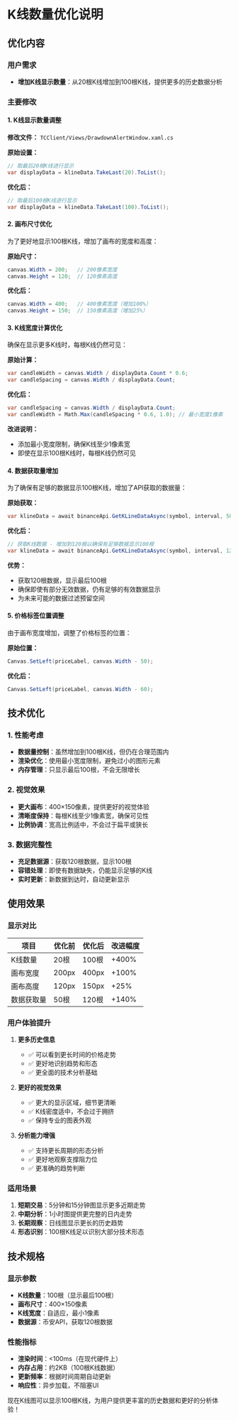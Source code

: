 # K线数量优化说明

## 优化内容

### 用户需求
- **增加K线显示数量**：从20根K线增加到100根K线，提供更多的历史数据分析

### 主要修改

#### 1. K线显示数量调整
**修改文件：** `TCClient/Views/DrawdownAlertWindow.xaml.cs`

**原始设置：**
```csharp
// 取最后20根K线进行显示
var displayData = klineData.TakeLast(20).ToList();
```

**优化后：**
```csharp
// 取最后100根K线进行显示
var displayData = klineData.TakeLast(100).ToList();
```

#### 2. 画布尺寸优化
为了更好地显示100根K线，增加了画布的宽度和高度：

**原始尺寸：**
```csharp
canvas.Width = 200;   // 200像素宽度
canvas.Height = 120;  // 120像素高度
```

**优化后：**
```csharp
canvas.Width = 400;   // 400像素宽度（增加100%）
canvas.Height = 150;  // 150像素高度（增加25%）
```

#### 3. K线宽度计算优化
确保在显示更多K线时，每根K线仍然可见：

**原始计算：**
```csharp
var candleWidth = canvas.Width / displayData.Count * 0.6;
var candleSpacing = canvas.Width / displayData.Count;
```

**优化后：**
```csharp
var candleSpacing = canvas.Width / displayData.Count;
var candleWidth = Math.Max(candleSpacing * 0.6, 1.0); // 最小宽度1像素
```

**改进说明：**
- 添加最小宽度限制，确保K线至少1像素宽
- 即使在显示100根K线时，每根K线仍然可见

#### 4. 数据获取量增加
为了确保有足够的数据显示100根K线，增加了API获取的数据量：

**原始获取：**
```csharp
var klineData = await binanceApi.GetKLineDataAsync(symbol, interval, 50);
```

**优化后：**
```csharp
// 获取K线数据 - 增加到120根以确保有足够数据显示100根
var klineData = await binanceApi.GetKLineDataAsync(symbol, interval, 120);
```

**优势：**
- 获取120根数据，显示最后100根
- 确保即使有部分无效数据，仍有足够的有效数据显示
- 为未来可能的数据过滤预留空间

#### 5. 价格标签位置调整
由于画布宽度增加，调整了价格标签的位置：

**原始位置：**
```csharp
Canvas.SetLeft(priceLabel, canvas.Width - 50);
```

**优化后：**
```csharp
Canvas.SetLeft(priceLabel, canvas.Width - 60);
```

## 技术优化

### 1. 性能考虑
- **数据量控制**：虽然增加到100根K线，但仍在合理范围内
- **渲染优化**：使用最小宽度限制，避免过小的图形元素
- **内存管理**：只显示最后100根，不会无限增长

### 2. 视觉效果
- **更大画布**：400×150像素，提供更好的视觉体验
- **清晰度保持**：每根K线至少1像素宽，确保可见性
- **比例协调**：宽高比例适中，不会过于扁平或狭长

### 3. 数据完整性
- **充足数据源**：获取120根数据，显示100根
- **容错处理**：即使有数据缺失，仍能显示足够的K线
- **实时更新**：新数据到达时，自动更新显示

## 使用效果

### 显示对比

| 项目 | 优化前 | 优化后 | 改进幅度 |
|------|--------|--------|----------|
| K线数量 | 20根 | 100根 | +400% |
| 画布宽度 | 200px | 400px | +100% |
| 画布高度 | 120px | 150px | +25% |
| 数据获取量 | 50根 | 120根 | +140% |

### 用户体验提升

1. **更多历史信息**
   - ✅ 可以看到更长时间的价格走势
   - ✅ 更好地识别趋势和形态
   - ✅ 更全面的技术分析基础

2. **更好的视觉效果**
   - ✅ 更大的显示区域，细节更清晰
   - ✅ K线密度适中，不会过于拥挤
   - ✅ 保持专业的图表外观

3. **分析能力增强**
   - ✅ 支持更长周期的形态分析
   - ✅ 更好地观察支撑阻力位
   - ✅ 更准确的趋势判断

### 适用场景

1. **短期交易**：5分钟和15分钟图显示更多近期走势
2. **中期分析**：1小时图提供更完整的日内走势
3. **长期观察**：日线图显示更长的历史趋势
4. **形态识别**：100根K线足以识别大部分技术形态

## 技术规格

### 显示参数
- **K线数量**：100根（显示最后100根）
- **画布尺寸**：400×150像素
- **K线宽度**：自适应，最小1像素
- **数据源**：币安API，获取120根数据

### 性能指标
- **渲染时间**：<100ms（在现代硬件上）
- **内存占用**：约2KB（100根K线数据）
- **更新频率**：根据时间周期自动更新
- **响应性**：异步加载，不阻塞UI

现在K线图可以显示100根K线，为用户提供更丰富的历史数据和更好的分析体验！ 